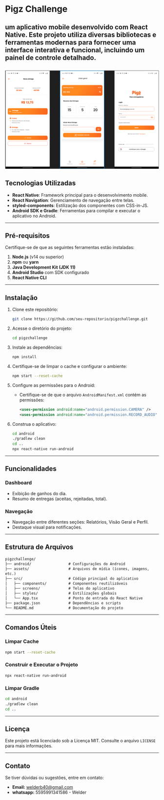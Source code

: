 # Pigz Challenge

um aplicativo mobile desenvolvido com React Native. Este projeto utiliza diversas bibliotecas e ferramentas modernas para fornecer uma interface interativa e funcional, incluindo um painel de controle detalhado.
---
![print das 3 telas do app](https://github.com/WelderBM/pigzchallenge/blob/main/Captura%20de%20tela%202025-01-25%20164000.png)
---

## Tecnologias Utilizadas

- **React Native**: Framework principal para o desenvolvimento mobile.
- **React Navigation**: Gerenciamento de navegação entre telas.
- **styled-components**: Estilização dos componentes com CSS-in-JS.
- **Android SDK e Gradle**: Ferramentas para compilar e executar o aplicativo no Android.

---

## Pré-requisitos

Certifique-se de que as seguintes ferramentas estão instaladas:

1. **Node.js** (v14 ou superior)
2. **npm** ou **yarn**
3. **Java Development Kit (JDK 11)**
4. **Android Studio** com SDK configurado
5. **React Native CLI**

---

## Instalação

1. Clone este repositório:
   ```bash
   git clone https://github.com/seu-repositorio/pigzchallenge.git
   ```

2. Acesse o diretório do projeto:
   ```bash
   cd pigzchallenge
   ```

3. Instale as dependências:
   ```bash
   npm install
   ```

4. Certifique-se de limpar o cache e configurar o ambiente:
   ```bash
   npm start --reset-cache
   ```

5. Configure as permissões para o Android:
   - Certifique-se de que o arquivo `AndroidManifest.xml` contém as permissões:
     ```xml
     <uses-permission android:name="android.permission.CAMERA" />
     <uses-permission android:name="android.permission.RECORD_AUDIO" />
     ```

6. Construa o aplicativo:
   ```bash
   cd android
   ./gradlew clean
   cd ..
   npx react-native run-android
   ```

---

## Funcionalidades

### Dashboard
- Exibição de ganhos do dia.
- Resumo de entregas (aceitas, rejeitadas, total).

### Navegação
- Navegação entre diferentes seções: Relatórios, Visão Geral e Perfil.
- Destaque visual para notificações.

---

## Estrutura de Arquivos

```plaintext
pigzchallenge/
├── android/                 # Configurações do Android
├── assets/                  # Arquivos de mídia (ícones, imagens, etc.)
├── src/                     # Código principal do aplicativo
│   ├── components/          # Componentes reutilizáveis
│   ├── screens/             # Telas do aplicativo
│   ├── styles/              # Estilizações globais
│   └── App.tsx              # Ponto de entrada do React Native
├── package.json             # Dependências e scripts
└── README.md                # Documentação do projeto
```

---

## Comandos Úteis

### Limpar Cache
```bash
npm start --reset-cache
```

### Construir e Executar o Projeto
```bash
npx react-native run-android
```

### Limpar Gradle
```bash
cd android
./gradlew clean
cd ..
```

---

## Licença

Este projeto está licenciado sob a Licença MIT. Consulte o arquivo `LICENSE` para mais informações.

---

## Contato

Se tiver dúvidas ou sugestões, entre em contato:
- **Email:** welderb40@gmail.com
- **whatsapp:** 5595991341586 - Welder

